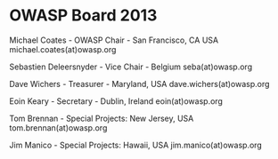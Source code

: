# OWASP Board 2013

Michael Coates - OWASP Chair - San Francisco, CA USA
michael.coates(at)owasp.org

Sebastien Deleersnyder - Vice Chair - Belgium seba(at)owasp.org

Dave Wichers - Treasurer - Maryland, USA dave.wichers(at)owasp.org

Eoin Keary - Secretary - Dublin, Ireland eoin(at)owasp.org

Tom Brennan - Special Projects: New Jersey, USA tom.brennan(at)owasp.org

Jim Manico - Special Projects: Hawaii, USA jim.manico(at)owasp.org